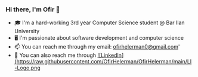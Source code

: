 ### Hi there, I'm Ofir 👋
- 🎓 I'm a hard-working 3rd year Computer Science student @ Bar Ilan University 
- 🖥️ I'm passionate about software development and computer science
- 📫 You can reach me through my email: ofirhelerman0@gmail.com'
- 🤝 You can also reach me through <a href="https://www.linkedin.com/in/ofir-helerman-79261a1b3/" target="_blank" width="10px" height="5px">![LinkedIn](https://raw.githubusercontent.com/OfirHelerman/OfirHelerman/main/LI-Logo.png</a> 



 
<!--
**OfirHelerman/OfirHelerman** is a ✨ _special_ ✨ repository because its `README.md` (this file) appears on your GitHub profile.

Here are some ideas to get you started:

- 🔭 I’m currently working on ...
- 🌱 I’m currently learning ...
- 👯 I’m looking to collaborate on ...
- 🤔 I’m looking for help with ...
- 💬 Ask me about ...
- 📫 How to reach me: ...
- 😄 Pronouns: ...
- ⚡ Fun fact: ...
-->
